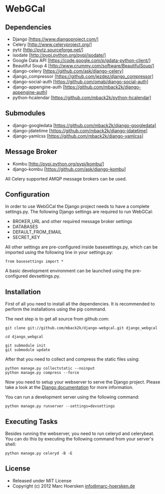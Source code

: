 WebGCal
=======

Dependencies
------------
- Django             [https://www.djangoproject.com/]
- Celery             [http://www.celeryproject.org/]
- pytz               [http://pytz.sourceforge.net/]
- isodate            [http://pypi.python.org/pypi/isodate/]
- Google Data API    [https://code.google.com/p/gdata-python-client/]
- Beautiful Soup 4   [http://www.crummy.com/software/BeautifulSoup/]
- django-celery      [https://github.com/ask/django-celery]
- django_compressor  [https://github.com/jezdez/django_compressor]
- django-social-auth [https://github.com/omab/django-social-auth]
- django-appengine-auth [https://github.com/mback2k/django-appengine-auth]
- python-hcalendar   [https://github.com/mback2k/python-hcalendar]

Submodules
----------
- django-googledata  [https://github.com/mback2k/django-googledata]
- django-jdatetime   [https://github.com/mback2k/django-jdatetime]
- django-yamlcss     [https://github.com/mback2k/django-yamlcss]

Message Broker 
--------------
- Kombu              [http://pypi.python.org/pypi/kombu/]
- django-kombu       [https://github.com/ask/django-kombu]

All Celery supported AMQP message brokers can be used.

Configuration
-------------
In order to use WebGCal the Django project needs to have a complete settings.py.
The following Django settings are required to run WebGCal:

- BROKER_URL and other required message broker settings
- DATABASES
- DEFAULT_FROM_EMAIL
- SECRET_KEY

All other settings are pre-configured inside basesettings.py, which can be imported using the following line in your settings.py:

    from basesettings import *

A basic development environment can be launched using the pre-configured devsettings.py.

Installation
------------
First of all you need to install all the dependencies.
It is recommended to perform the installations using the pip command.

The next step is to get all source from github.com:

    git clone git://github.com/mback2k/django-webgcal.git django_webgcal
    
    cd django_webgcal
    
    git submodule init
    git submodule update

After that you need to collect and compress the static files using:

    python manage.py collectstatic --noinput
    python manage.py compress --force

Now you need to setup your webserver to serve the Django project.
Please take a look at the [Django documentation](https://docs.djangoproject.com/en/1.4/topics/install/) for more information.

You can run a development server using the following command:

    python manage.py runserver --settings=devsettings

Executing Tasks
---------------
Besides running the webserver, you need to run celeryd and celerybeat.
You can do this by executing the following command from your server's shell:

    python manage.py celeryd -B -E

License
-------
* Released under MIT License
* Copyright (c) 2012 Marc Hoersken <info@marc-hoersken.de>
